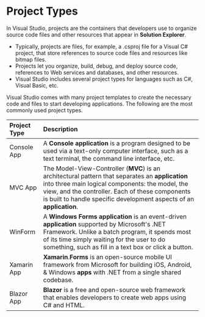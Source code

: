 # Project Types

In Visual Studio, projects are the containers that developers use to organize source code files and other resources that appear in **Solution Explorer**. 

* Typically, projects are files, for example, a .csproj file for a Visual C\# project, that store references to source code files and resources like bitmap files. 
* Projects let you organize, build, debug, and deploy source code, references to Web services and databases, and other resources. 
* Visual Studio includes several project types for languages such as C\#, Visual Basic, etc.

Visual Studio comes with many project templates to create the necessary code and files to start developing applications. The following are the most commonly used project types.

| Project Type | Description |
| :--- | :--- |
| Console App | A **Console application** is a program designed to be used via a text-only computer interface, such as a text terminal, the command line interface, etc. |
| MVC App |  The Model-View-Controller \(**MVC**\) is an architectural pattern that separates an **application** into three main logical components: the model, the view, and the controller. Each of these components is built to handle specific development aspects of an **application**. |
| WinForm | A **Windows Forms application** is an event-driven **application** supported by Microsoft's .NET Framework. Unlike a batch program, it spends most of its time simply waiting for the user to do something, such as fill in a text box or click a button. |
| Xamarin App | **Xamarin**.**Forms** is an open-source mobile UI framework from Microsoft for building iOS, Android, & Windows **apps** with .NET from a single shared codebase. |
| Blazor App | **Blazor** is a free and open-source web framework that enables developers to create web apps using C\# and HTML. |

